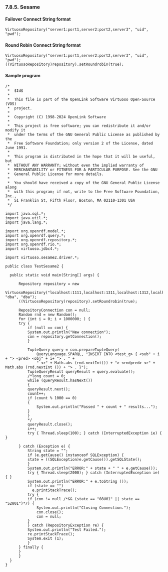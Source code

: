 <div id="dataccessclientsconfailandbalancesesm" class="section">

<div class="titlepage">

<div>

<div>

### 7.8.5. Sesame

</div>

</div>

</div>

<div id="dataccessclientsconfailandbalancesesmf" class="section">

<div class="titlepage">

<div>

<div>

#### Failover Connect String format

</div>

</div>

</div>

``` programlisting
VirtuosoRepository("server1:port1,server2:port2,server3", "uid", "pwd");
```

</div>

<div id="dataccessclientsconfailandbalancesesmr" class="section">

<div class="titlepage">

<div>

<div>

#### Round Robin Connect String format

</div>

</div>

</div>

``` programlisting
VirtuosoRepository("server1:port1,server2:port2,server3", "uid", "pwd");
((VirtuosoRepository)repository).setRoundrobin(true);
```

</div>

<div id="dataccessclientsconfailandbalancesesms" class="section">

<div class="titlepage">

<div>

<div>

#### Sample program

</div>

</div>

</div>

``` programlisting
/*
 *  $Id$
 *
 *  This file is part of the OpenLink Software Virtuoso Open-Source (VOS)
 *  project.
 *
 *  Copyright (C) 1998-2024 OpenLink Software
 *
 *  This project is free software; you can redistribute it and/or modify it
 *  under the terms of the GNU General Public License as published by the
 *  Free Software Foundation; only version 2 of the License, dated June 1991.
 *
 *  This program is distributed in the hope that it will be useful, but
 *  WITHOUT ANY WARRANTY; without even the implied warranty of
 *  MERCHANTABILITY or FITNESS FOR A PARTICULAR PURPOSE. See the GNU
 *  General Public License for more details.
 *
 *  You should have received a copy of the GNU General Public License along
 *  with this program; if not, write to the Free Software Foundation, Inc.,
 *  51 Franklin St, Fifth Floor, Boston, MA 02110-1301 USA
 */

import java.sql.*;
import java.util.*;
import java.lang.*;

import org.openrdf.model.*;
import org.openrdf.query.*;
import org.openrdf.repository.*;
import org.openrdf.rio.*;
import virtuoso.jdbc4.*;

import virtuoso.sesame2.driver.*;

public class TestSesame2 {

  public static void main(String[] args) {

      Repository repository = new
    VirtuosoRepository("localhost:1111,localhost:1311,localhost:1312,localhost:1313", "dba", "dba");
      ((VirtuosoRepository)repository).setRoundrobin(true);

      RepositoryConnection con = null;
      Random rnd = new Random();
      for (int i = 0; i < 1000000; ) {
      try {
          if (null == con) {
          System.out.println("New connection");
          con = repository.getConnection();
          }

          TupleQuery query = con.prepareTupleQuery(
              QueryLanguage.SPARQL, "INSERT INTO <test_g> { <sub" + i + "> <pred> <obj" + i+ "> . " +
              " <r" + Math.abs (rnd.nextInt()) + "> <rndpred> <r" + Math.abs (rnd.nextInt ()) + "> . }");
          TupleQueryResult queryResult = query.evaluate();
          /*long count = 0;
          while (queryResult.hasNext())
          {
          queryResult.next();
          count++;
          if (count % 1000 == 0)
          {
              System.out.println("Passed " + count + " results...");
          }
          }
          */
          queryResult.close();
          i++;
          try { Thread.sleep(100); } catch (InterruptedException ie) { }

      } catch (Exception e) {
          String state = "";
          if (e.getCause() instanceof SQLException) {
          state = ((SQLException)e.getCause()).getSQLState();
          }
          System.out.println("ERROR:" + state + " " + e.getCause());
          try { Thread.sleep(2000); } catch (InterruptedException ie) { }
          System.out.println("ERROR:" + e.toString ());
          if (state == "")
            e.printStackTrace();
          try {
          if (con != null /*&& (state == "08U01" || state == "S2801")*/) {
              System.out.println("Closing Connection.");
              con.close();
              con = null;
          }
          } catch (RepositoryException re) {
          System.out.println("Test Failed.");
          re.printStackTrace();
          System.exit (1);
          }
      } finally {
      }
      }
  }
}
```

</div>

</div>
